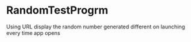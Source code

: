 # RandomTestProgrm
Using URL display the random number generated different on launching every time  app opens
